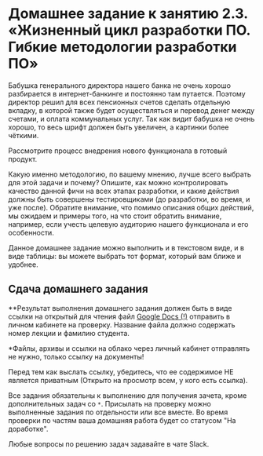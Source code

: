 # Домашнее задание к занятию 2.3. «Жизненный цикл разработки ПО. Гибкие методологии разработки ПО»

Бабушка генерального директора нашего банка не очень хорошо разбирается в интернет-банкинге и постоянно там путается. Поэтому директор решил для всех пенсионных счетов сделать отдельную вкладку, в которой также будет осуществляться и перевод денег между счетами, и оплата коммунальных услуг. Так как видит бабушка не очень хорошо, то весь шрифт должен быть увеличен, а картинки более чёткими.

Рассмотрите процесс внедрения нового функционала в готовый продукт. 

Какую именно методологию, по вашему мнению, лучше всего выбрать для этой задачи и почему?
Опишите, как можно контролировать качество данной фичи на всех этапах разработки, и какие действия должны быть совершены тестировщиками (до разработки, во время, и уже после). Обратите внимание, что помимо описания общих действий, мы ожидаем и  примеры того, на что стоит обратить внимание, например, если учесть целевую аудиторию нашего функционала и его особенности.


Данное домашнее задание можно выполнить и в текстовом виде, и в виде таблицы: вы можете выбрать тот формат, который вам ближе и удобнее.

## Сдача домашнего задания

**Результат выполнения домашнего задания должен быть в виде ссылки на открытый для чтения файл  <a href="https://docs.google.com">Google Docs (!)</a> отправить в личном кабинете на проверку. Название файла должно содержать номер лекции и фамилию студента. 

*Файлы, архивы и ссылки на облако через личный кабинет отправлять не нужно, только ссылку на документы!

Перед тем как выслать ссылку, убедитесь, что ее содержимое НЕ является приватным (Открыто на просмотр всем, у кого есть ссылка).

Все задания обязательны к выполнению для получения зачета, кроме дополнительных задач со `*`. Присылать на проверку можно выполненные задания по отдельности или все вместе. Во время проверки по частям ваша домашняя работа будет со статусом "На доработке".

Любые вопросы по решению задач задавайте в чате Slack.

